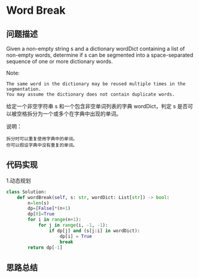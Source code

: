 #  Word Break

## 问题描述

Given a non-empty string s and a dictionary wordDict containing a list of non-empty words, determine if s can be segmented into a space-separated sequence of one or more dictionary words.

Note:

    The same word in the dictionary may be reused multiple times in the segmentation.
    You may assume the dictionary does not contain duplicate words.

给定一个非空字符串 s 和一个包含非空单词列表的字典 wordDict，判定 s 是否可以被空格拆分为一个或多个在字典中出现的单词。

说明：

    拆分时可以重复使用字典中的单词。
    你可以假设字典中没有重复的单词。


## 代码实现

1.动态规划
```python
class Solution:
    def wordBreak(self, s: str, wordDict: List[str]) -> bool:
        n=len(s) 
        dp=[False]*(n+1) 
        dp[0]=True 
        for i in range(n+1): 
            for j in range(i, -1, -1): 
                if dp[j] and (s[j:i] in wordDict): 
                    dp[i] = True 
                    break 
        return dp[-1]
```


## 思路总结


